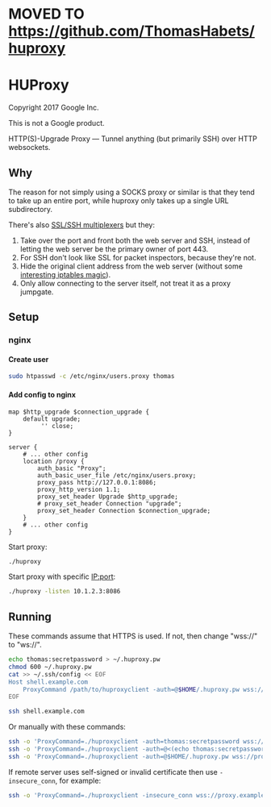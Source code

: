 # MOVED TO https://github.com/ThomasHabets/huproxy

# HUProxy

Copyright 2017 Google Inc.

This is not a Google product.

HTTP(S)-Upgrade Proxy — Tunnel anything (but primarily SSH) over HTTP
websockets.

## Why

The reason for not simply using a SOCKS proxy or similar is that they tend to
take up an entire port, while huproxy only takes up a single URL subdirectory.

There's also
[SSL/SSH multiplexers](http://www.rutschle.net/tech/sslh.shtml)
but they:

1. Take over the port and front both the web server and SSH, instead of letting
   the web server be the primary owner of port 443.
2. For SSH don't look like SSL for packet inspectors, because they're not.
3. Hide the original client address from the web server (without some
   [interesting iptables magic](https://github.com/yrutschle/sslh#transparent-proxy-support)).
4. Only allow connecting to the server itself, not treat it as a proxy jumpgate.

## Setup

### nginx

#### Create user

```bash
sudo htpasswd -c /etc/nginx/users.proxy thomas
```

#### Add config to nginx

```nginx
map $http_upgrade $connection_upgrade {
    default upgrade;
         '' close;
}

server {
    # ... other config
    location /proxy {
        auth_basic "Proxy";
        auth_basic_user_file /etc/nginx/users.proxy;
        proxy_pass http://127.0.0.1:8086;
        proxy_http_version 1.1;
        proxy_set_header Upgrade $http_upgrade;
        # proxy_set_header Connection "upgrade";
        proxy_set_header Connection $connection_upgrade;
    }
    # ... other config
}

```

Start proxy:

```bash
./huproxy
```

Start proxy with specific <IP:port>:

```bash
./huproxy -listen 10.1.2.3:8086
```

## Running

These commands assume that HTTPS is used. If not, then change "wss://"
to "ws://".

```bash
echo thomas:secretpassword > ~/.huproxy.pw
chmod 600 ~/.huproxy.pw
cat >> ~/.ssh/config << EOF
Host shell.example.com
    ProxyCommand /path/to/huproxyclient -auth=@$HOME/.huproxy.pw wss://proxy.example.com/proxy/%h/%p
EOF

ssh shell.example.com
```

Or manually with these commands:

```bash
ssh -o 'ProxyCommand=./huproxyclient -auth=thomas:secretpassword wss://proxy.example.com/proxy/%h/%p' shell.example.com
ssh -o 'ProxyCommand=./huproxyclient -auth=@<(echo thomas:secretpassword) wss://proxy.example.com/proxy/%h/%p' shell.example.com
ssh -o 'ProxyCommand=./huproxyclient -auth=@$HOME/.huproxy.pw wss://proxy.example.com/proxy/%h/%p' shell.example.com
```

If remote server uses self-signed or invalid certificate then use `-insecure_conn`, for example:

```bash
ssh -o 'ProxyCommand=./huproxyclient -insecure_conn wss://proxy.example.com/proxy/%h/%p' shell.example.com
```
